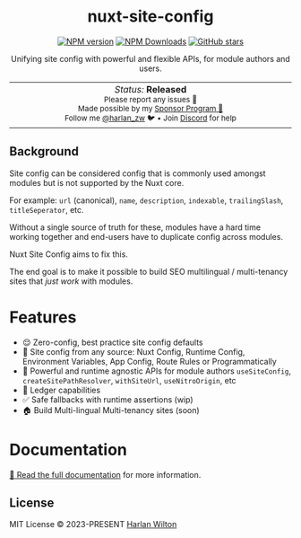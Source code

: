 <h1 align='center'>nuxt-site-config</h1>

<p align="center">
<a href='https://github.com/harlan-zw/nuxt-site-config/actions/workflows/test.yml'>
</a>
<a href="https://www.npmjs.com/package/nuxt-site-config" target="__blank"><img src="https://img.shields.io/npm/v/nuxt-site-config?style=flat&colorA=002438&colorB=28CF8D" alt="NPM version"></a>
<a href="https://www.npmjs.com/package/nuxt-site-config" target="__blank"><img alt="NPM Downloads" src="https://img.shields.io/npm/dm/nuxt-site-config?flat&colorA=002438&colorB=28CF8D"></a>
<a href="https://github.com/harlan-zw/nuxt-site-config" target="__blank"><img alt="GitHub stars" src="https://img.shields.io/github/stars/harlan-zw/nuxt-site-config?flat&colorA=002438&colorB=28CF8D"></a>
</p>


<p align="center">
Unifying site config with powerful and flexible APIs, for module authors and users.
</p>

<p align="center">
<table>
<tbody>
<td align="center">
<img width="800" height="0" /><br>
<i>Status:</i> <b>Released</b> <br>
<sup> Please report any issues 🐛</sup><br>
<sub>Made possible by my <a href="https://github.com/sponsors/harlan-zw">Sponsor Program 💖</a><br> Follow me <a href="https://twitter.com/harlan_zw">@harlan_zw</a> 🐦 • Join <a href="https://discord.gg/275MBUBvgP">Discord</a> for help</sub><br>
<img width="800" height="0" />
</td>
</tbody>
</table>
</p>

## Background

Site config can be considered config that is commonly used amongst modules but is not supported by the Nuxt core.

For example: `url` (canonical), `name`, `description`, `indexable`, `trailingSlash`, `titleSeperator`, etc.

Without a single source of truth for these, modules have a hard time working together and end-users have to duplicate config across modules.

Nuxt Site Config aims to fix this.

The end goal is to make it possible to build SEO multilingual / multi-tenancy sites that
_just work_ with modules.

# Features

- 😌 Zero-config, best practice site config defaults
- 🎨 Site config from any source: Nuxt Config, Runtime Config, Environment Variables, App Config, Route Rules or Programmatically
- 🚀 Powerful and runtime agnostic APIs for module authors `useSiteConfig`, `createSitePathResolver`, `withSiteUrl`, `useNitroOrigin`, etc
- 🤖 Ledger capabilities
- ✅ Safe fallbacks with runtime assertions (wip)
- 🏠 Build Multi-lingual Multi-tenancy sites (soon)

# Documentation

[📖 Read the full documentation](https://nuxtseo.com/site-config) for more information.

## License

MIT License © 2023-PRESENT [Harlan Wilton](https://github.com/harlan-zw)
